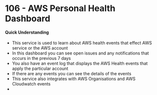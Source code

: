 # 106 - AWS Personal Health Dashboard

#### Quick Understanding

* This service is used to learn about AWS health events that effect AWS service or the AWS account 
* In this dashboard you can see open issues and any notifications that occurs in the previous 7 days 
* You also have an event log that displays the AWS Health events that apply the particular account 
* If there are any events you can see the details of the events 
* This service also integrates with AWS Organisations and AWS Cloudwatch events
* 


